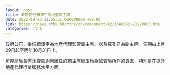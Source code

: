 ```yaml
---
layout: post
title: 政府委任蕭澤宇為地監局主席
date: 2022-08-03 11:25:51.000000000 +08:00
link: https://news.rthk.hk/rthk/ch/component/k2/1660662-20220803.htm
categories: rthk
---
```


政府公布，委任蕭澤宇為地產代理監管局主席，以及羅孔君為副主席，任期由上月29日起至明年10月31日止。

房屋局局長何永賢感謝剛離任的前主席廖玉玲為監管局所作的貢獻，特別是在提升地產代理行業服務水平方面。
